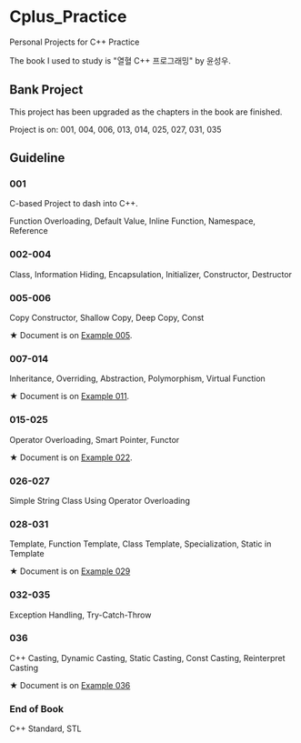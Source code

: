 # Cplus_Practice
Personal Projects for C++ Practice

The book I used to study is "열혈 C++ 프로그래밍" by 윤성우.

## Bank Project

This project has been upgraded as the chapters in the book are finished.

Project is on: 001, 004, 006, 013, 014, 025, 027, 031, 035

## Guideline

### 001

C-based Project to dash into C++.

Function Overloading, Default Value, Inline Function, Namespace, Reference

### 002-004

Class, Information Hiding, Encapsulation, Initializer, Constructor, Destructor

### 005-006

Copy Constructor, Shallow Copy, Deep Copy, Const

★ Document is on [Example 005](https://github.com/reruo321/Cplus_Practice/tree/main/005-NameCard).

### 007-014

Inheritance, Overriding, Abstraction, Polymorphism, Virtual Function

★ Document is on [Example 011](https://github.com/reruo321/Cplus_Practice/tree/main/011-FruitCounter).

### 015-025

Operator Overloading, Smart Pointer, Functor

★ Document is on [Example 022](https://github.com/reruo321/Cplus_Practice/tree/main/022-2DArrayOp-Overloading).

### 026-027

Simple String Class Using Operator Overloading

### 028-031

Template, Function Template, Class Template, Specialization, Static in Template

★ Document is on [Example 029](https://github.com/reruo321/Cplus_Practice/tree/main/029-BoundCheckArray-Template)

### 032-035

Exception Handling, Try-Catch-Throw

### 036

C++ Casting, Dynamic Casting, Static Casting, Const Casting, Reinterpret Casting

★ Document is on [Example 036](https://github.com/reruo321/Cplus_Practice/tree/main/036-Casting)

### End of Book

C++ Standard, STL

